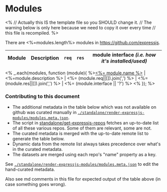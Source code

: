# Modules

<%
// Actually this IS the template file so you SHOULD change it.
// The warning below is only here because we need to copy it over every time
// this file is recompiled.
%>
<!--
# ~*** ===================================================>
#
# IMPORTANT NOTE:
#
# Please don't change this file manually!
# It is automatically compiled from `MODULES.tpl.md`
# in order for it to stay up to date.
#
# Change `MODULES.tpl.md` instead.
#
# <=================================================== ***~
-->

There are <%=modules.length%> modules in https://github.com/expressjs.


 Module                                        | Description                          | `req`                               | `res`                               | module interface _(i.e. how it's installed/used)_     |
 --------------------------------------------- | ------------------------------------ |:-----------------------------------:|:-----------------------------------:|:-----------------------------------------------------:|
<% _.each(modules, function (module){
%>[<%= module.name %>](<%=module.html_url %>)  | <%=module.description %>             | <%= (module.req||[]).join(',') %>    | <%= (module.res||[]).join(',') %>    | <%= (module.interface || '?') %>
<% }); %>


### Contributing to this document

+ The additional metadata in the table below which was not available on github was curated manually in [`./standalone/render-expressjs-modules/modules.meta.json`]().
+ The script in [standalone/get-expressjs-repos]() fetches an up-to-date list of all these various repos.  Some of them are relevant, some are not.
+ The curated metadata is merged with the up-to-date remote list to generate the table below.
+ Dynamic data from the remote list always takes precedence over what's in the curated metadata.
+ The datasets are merged using each repo's "name" property as a key.

See [`./standalone/render-expressjs-modules/modules.meta.json`]() to edit the hand-curated metadata.

Also see md comments in this file for expected output of the table above (in case something goes wrong).

<!--
Example output for the table above:


 Module                                                                   | Description                                     | `req`         | `res`     | usage                |
 ------------------------------------------------------------------------ | ----------------------------------------------- |:-------------:|:---------:|:--------------------:|
 [expressjs/session](https://github.com/expressjs/session)                | Simple session middleware                       | `.session`    |           | middleware           |
-->
